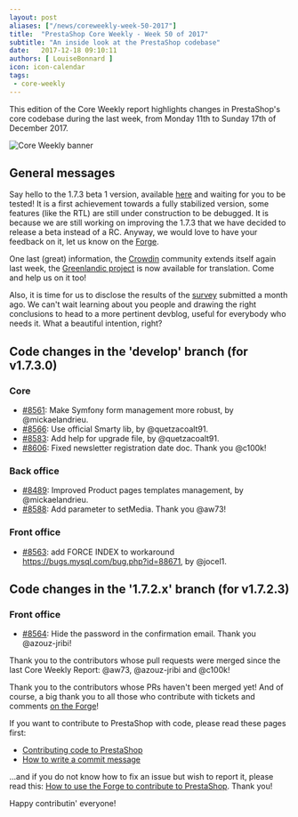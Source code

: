 ```yaml
---
layout: post
aliases: ["/news/coreweekly-week-50-2017"]
title:  "PrestaShop Core Weekly - Week 50 of 2017"
subtitle: "An inside look at the PrestaShop codebase"
date:   2017-12-18 09:10:11
authors: [ LouiseBonnard ]
icon: icon-calendar
tags:
 - core-weekly
---
```


This edition of the Core Weekly report highlights changes in PrestaShop's core codebase during the last week, from Monday 11th to Sunday 17th of December 2017.

![Core Weekly banner](/assets/images/2017/04/core_weekly_banner.jpg)


## General messages

Say hello to the 1.7.3 beta 1 version, available [here](https://www.prestashop.com/en/release-notes-1-7-3-0-beta) and waiting for you to be tested! It is a first achievement towards a fully stabilized version, some features (like the RTL) are still under construction to be debugged. It is because we are still working on improving the 1.7.3 that we have decided to release a beta instead of a RC. Anyway, we would love to have your feedback on it, let us know on the [Forge](http://forge.prestashop.com/secure/CreateIssue%21default.jspa?selectedProjectId=11322&issuetype=1).

One last (great) information, the [Crowdin](https://crowdin.com/project/prestashop-official) community extends itself again last week, the [Greenlandic project](https://crowdin.com/project/prestashop-official/kl#) is now available for translation. Come and help us on it too!

Also, it is time for us to disclose the results of the [survey](http://build.prestashop.com/news/uncle-build-wants-you) submitted a month ago. We can't wait learning about you people and drawing the right conclusions to head to a more pertinent devblog, useful for everybody who needs it. What a beautiful intention, right?


## Code changes in the 'develop' branch (for v1.7.3.0)

### Core

* [#8561](https://github.com/PrestaShop/PrestaShop/pull/8561): Make Symfony form management more robust, by @mickaelandrieu.
* [#8566](https://github.com/PrestaShop/PrestaShop/pull/8566): Use official Smarty lib, by @quetzacoalt91.
* [#8583](https://github.com/PrestaShop/PrestaShop/pull/8583): Add help for upgrade file, by @quetzacoalt91.
* [#8606](https://github.com/PrestaShop/PrestaShop/pull/8606): Fixed newsletter registration date doc. Thank you @c100k!


### Back office

* [#8489](https://github.com/PrestaShop/PrestaShop/pull/8489): Improved Product pages templates management, by @mickaelandrieu.
* [#8588](https://github.com/PrestaShop/PrestaShop/pull/8588): Add parameter to setMedia. Thank you @aw73!


### Front office

* [#8563](https://github.com/PrestaShop/PrestaShop/pull/8563): add FORCE INDEX to workaround https://bugs.mysql.com/bug.php?id=88671, by @jocel1.


## Code changes in the '1.7.2.x' branch (for v1.7.2.3)

### Front office

* [#8564](https://github.com/PrestaShop/PrestaShop/pull/8564): Hide the password in the confirmation email. Thank you @azouz-jribi!

Thank you to the contributors whose pull requests were merged since the last Core Weekly Report: @aw73, @azouz-jribi and @c100k!

Thank you to the contributors whose PRs haven't been merged yet! And of course, a big thank you to all those who contribute with tickets and comments [on the Forge](http://forge.prestashop.com/)!

If you want to contribute to PrestaShop with code, please read these pages first:

 * [Contributing code to PrestaShop](http://doc.prestashop.com/display/PS16/Contributing+code+to+PrestaShop)
 * [How to write a commit message](http://doc.prestashop.com/display/PS16/How+to+write+a+commit+message)

...and if you do not know how to fix an issue but wish to report it, please read this: [How to use the Forge to contribute to PrestaShop](http://doc.prestashop.com/display/PS16/How+to+use+the+Forge+to+contribute+to+PrestaShop). Thank you!

Happy contributin' everyone!
